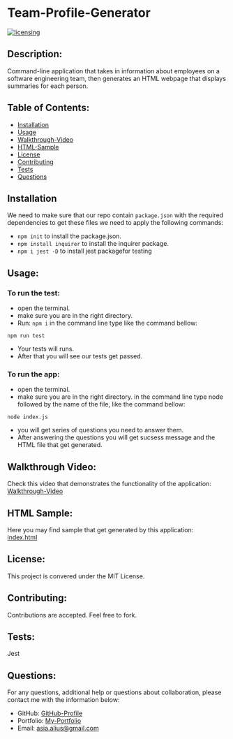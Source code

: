 # Team-Profile-Generator
[![licensing](https://img.shields.io/badge/license-MIT-brightgreen)](https://docs.github.com/en/github/creating-cloning-and-archiving-repositories/licensing-a-repository#searching-github-by-license-type)

## Description:
Command-line application that takes in information about employees on a software engineering team, then generates an HTML webpage that displays summaries for each person. 

  ## Table of Contents:
  * [Installation](#installation)
  * [Usage](#usage)
  * [Walkthrough-Video](#walkthrough-video)
  * [HTML-Sample](#html-sample)
  * [License](#license)
  * [Contributing](#contributing)
  * [Tests](#tests)
  * [Questions](#questions)
  
  ## Installation
  We need to make sure that our repo contain `package.json` with the required dependencies to get these files we need to apply the following commands:
  * ``` npm init ``` to install the package.json.
  * ``` npm install inquirer ``` to install the inquirer package. 
  * ``` npm i jest -D ``` to install jest packagefor testing

  ## Usage:
  
  ### To run the test:
  * open the terminal.
  * make sure you are in the right directory.
  * Run: ``` npm i ```
  in the command line type like the command bellow: 

  ```
  npm run test  
  ```
  * Your tests will runs. 
  * After that you will see our tests get passed.


  ### To run the app:
  * open the terminal.
  * make sure you are in the right directory.
  in the command line type node followed by the name of the file, like the command bellow: 

  ```
  node index.js  
  ```
  * you will get series of questions you need to answer them. 
  * After answering the questions you will get sucsess message and the HTML file that get generated.


  ## Walkthrough Video:
  Check this video that demonstrates the functionality of the application:<br />
   [Walkthrough-Video](https://drive.google.com/file/d/1uZW3h0uMi84c9D9NaTEEH7nosWtVY4T6/view?usp=sharing)
  
  ## HTML Sample:  
  Here you may find sample that get generated by this application:<br />
   [index.html](./output/index.html)

  ## License:
  This project is convered under the MIT License.

  ## Contributing:
  Contributions are accepted. Feel free to fork.
 
  ## Tests:
  
  Jest

  ## Questions:
  For any questions, additional help or questions about collaboration, please contact me with the information below:
 
  * GitHub: [GitHub-Profile](https://github.com/asia-codeing)
  * Portfolio: [My-Portfolio](https://asia-codeing.github.io/my-Portfolio/)
  * Email: asia.alius@gmail.com